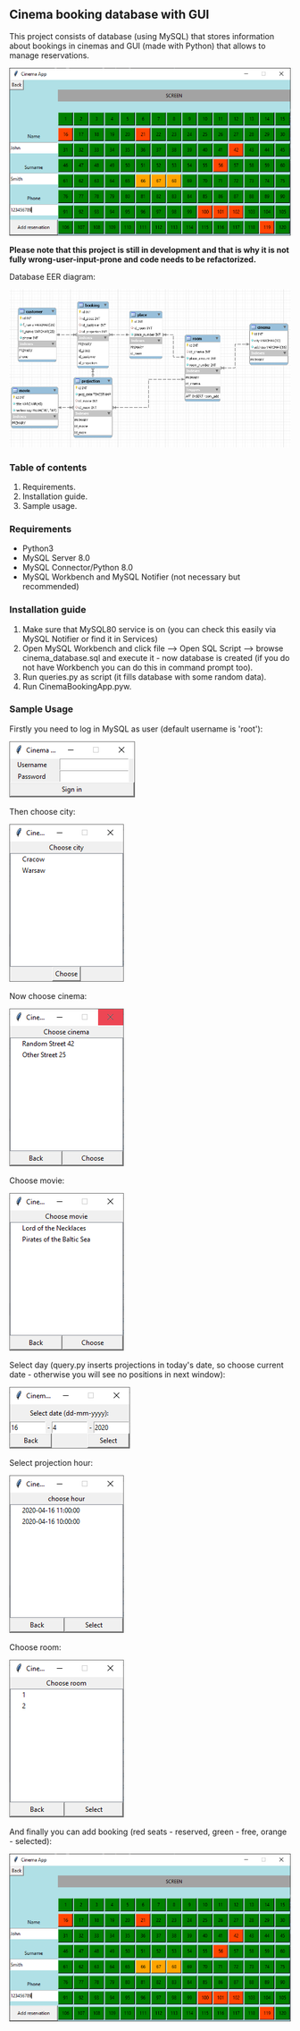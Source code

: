 ## Cinema booking database with GUI

This project consists of database (using MySQL) that stores information about bookings in cinemas and GUI (made with Python) that allows to manage reservations.

![booking_printscreen](/images/8_booking_window.PNG)

__Please note that this project is still in development and that is why it is not fully wrong-user-input-prone and code needs to be refactorized.__

Database EER diagram:

![EER diagram](/images/EER_diagram.PNG)

### Table of contents

1. Requirements.
2. Installation guide.
3. Sample usage.

### Requirements

- Python3
- MySQL Server 8.0
- MySQL Connector/Python 8.0
- MySQL Workbench and MySQL Notifier (not necessary but recommended)

### Installation guide

1. Make sure that MySQL80 service is on (you can check this easily via MySQL Notifier or find it in Services)
2. Open MySQL Workbench and click file --> Open SQL Script --> browse cinema_database.sql and execute it - now database is created (if you do not have Workbench you can do this in command prompt too).
3. Run queries.py as script (it fills database with some random data).
4. Run CinemaBookingApp.pyw.

### Sample Usage

Firstly you need to log in MySQL as user (default username is 'root'):

![Log window](/images/1_log_window.PNG)

Then choose city:

![Choose city window](/images/2_choose_city.PNG)

Now choose cinema:

![Choose cinema window](/images/3_choose_cinema.PNG)

Choose movie:

![Choose movie window](/images/4_choose_movie.PNG)

Select day (query.py inserts projections in today's date, so choose current date - otherwise you will see no positions in next window):

![Choose day window](/images/5_choose_day.PNG)

Select projection hour:

![Choose hour window](/images/6_choose_hour.PNG)

Choose room:

![Choose room window](/images/7_choose_room.PNG)

And finally you can add booking (red seats - reserved, green - free, orange - selected):

![Booking window](/images/8_booking_window.PNG)
